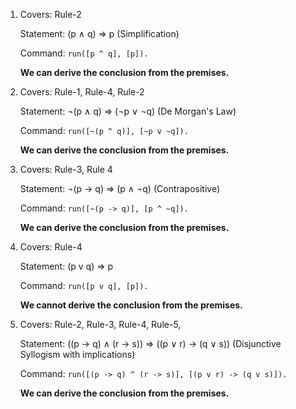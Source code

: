 1. Covers: Rule-2

   Statement: (p ∧ q) => p (Simplification)
   
   Command: `run([p ^ q], [p]).`

   **We can derive the conclusion from the premises.**

2. Covers: Rule-1, Rule-4, Rule-2
 
   Statement: ¬(p ∧ q) => (¬p ∨ ¬q) (De Morgan's Law)

   Command: `run([~(p ^ q)], [~p v ~q]).`

   **We can derive the conclusion from the premises.**

3. Covers: Rule-3, Rule 4

   Statement: ¬(p -> q) => (p ∧ ¬q) (Contrapositive)

   Command: `run([~(p -> q)], [p ^ ~q]).`

   **We can derive the conclusion from the premises.**

4. Covers: Rule-4

   Statement: (p v q) => p
  
   Command: `run([p v q], [p]).`

   **We cannot derive the conclusion from the premises.**

5. Covers: Rule-2, Rule-3, Rule-4, Rule-5, 

   Statement: ((p -> q) ∧ (r -> s)) => ((p ∨ r) -> (q ∨ s)) (Disjunctive Syllogism with implications)
  
   Command: `run([(p -> q) ^ (r -> s)], [(p v r) -> (q v s)]).`

   **We can derive the conclusion from the premises.**